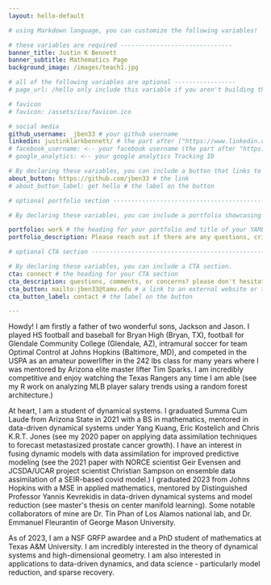 ```yaml
---
layout: hello-default

# using Markdown language, you can customize the following variables!

# these variables are required -------------------------------
banner_title: Justin K Bennett
banner_subtitle: Mathematics Page
background_image: /images/teach1.jpg

# all of the following variables are optional -----------------
# page_url: /hello only include this variable if you aren't building the page to your primary domain 

# favicon
# favicon: /assets/ico/favicon.ico

# social media
github_username:  jben33 # your github username
linkedin: justinklarkbennett/ # the part after ("https://www.linkedin.com/in/...")
# facebook_username: <-- your facebook username (the part after "https://www.facebook.com/...")
# google_analytics: <-- your google analytics Tracking ID

# By declaring these variables, you can include a button that links to an external website or to media.
about_button: https://github.com/jben33 # the link
# about_button_label: get hello # the label on the button

# optional portfolio section ------------------------------------------

# By declaring these variables, you can include a portfolio showcasing your work and organize your portfolio's items into a custom layout, all without adding any CSS. In addition, you must 1) create an HTML file in the_includes folder for each project with the text you'd like to display, and 2) create a YAML file in the _data folder describing the order in which each project should be shown and categorized. See `/includes/example.html` and `/_data/work.yml` for examples.

portfolio: work # the heading for your portfolio and title of your YAML file
portfolio_description: Please reach out if there are any questions, critiques, or if interested in collaborations. # a description to be desplayed below the heading and above the content

# optional CTA section --------------------------------------------------

# By declaring these variables, you can include a CTA section.
cta: connect # the heading for your CTA section
cta_description: questions, comments, or concerns? please don't hesitate to reach out. # a description to be desplayed below the heading and above the content
cta_button: mailto:jben33@tamu.edu # a link to an external website or to media
cta_button_label: contact # the label on the button

---			
```

[//]: # (write a bit about yourself here)
Howdy! I am firstly a father of two wonderful sons, Jackson and Jason. I played HS football and baseball for Bryan High (Bryan, TX), football for Glendale Community College (Glendale, AZ), intramural soccer for team Optimal Control at Johns Hopkins (Baltimore, MD), and competed in the USPA as an amateur powerlifter in the 242 lbs class for many years where I was mentored by Arizona elite master lifter Tim Sparks. I am incredibly competitive and enjoy watching the Texas Rangers any time I am able (see my R work on analyzing MLB player salary trends using a random forest architecture.)

At heart, I am a student of dynamical systems. I graduated Summa Cum Laude from Arizona State in 2021 with a BS in mathematics, mentored in data-driven dynamical systems under Yang Kuang, Eric Kostelich and Chris K.R.T. Jones (see my 2020 paper on applying data assimilation techniques to forecast metastasized prostate cancer growth). I have an interest in fusing dynamic models with data assimilation for improved predictive modeling (see the 2021 paper with NORCE scientist Geir Evensen and JCSDA/UCAR project scientist Christian Sampson on ensemble data assimilation of a SEIR-based covid model.) I graduated 2023 from Johns Hopkins with a MSE in applied mathematics, mentored by Distinguished Professor Yannis Kevrekidis in data-driven dynamical systems and model reduction (see master's thesis on center manifold learning). Some notable collaborators of mine are Dr. Tin Phan of Los Alamos national lab, and Dr. Emmanuel Fleurantin of George Mason University.
  
As of 2023, I am a NSF GRFP awardee and a PhD student of mathematics at Texas A&M University. I am incredibly interested in the theory of dynamical systems and high-dimensional geometry. I am also interested in applications to data-driven dynamics, and data science - particularly model reduction, and sparse recovery.
